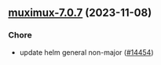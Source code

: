 

## [muximux-7.0.7](https://github.com/truecharts/charts/compare/muximux-7.0.6...muximux-7.0.7) (2023-11-08)

### Chore

- update helm general non-major ([#14454](https://github.com/truecharts/charts/issues/14454))
  
  